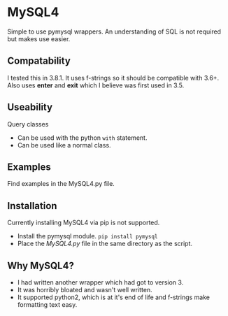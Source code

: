 # MySQL4
Simple to use pymysql wrappers. An understanding of SQL is not required but makes use easier.

## Compatability
I tested this in 3.8.1. It uses f-strings so it should be compatible with 3.6+. Also uses __enter__ and __exit__ which I believe was first used in 3.5.

## Useability
Query classes
- Can be used with the python `with` statement.
- Can be used like a normal class.

## Examples
Find examples in the MySQL4.py file.

## Installation
Currently installing MySQL4 via pip is not supported.

- Install the pymysql module. `pip install pymysql`
- Place the *MySQL4.py* file in the same directory as the script.

## Why MySQL4?
- I had written another wrapper which had got to version 3.
- It was horribly bloated and wasn't well written.
- It supported python2, which is at it's end of life and f-strings make formatting text easy.
